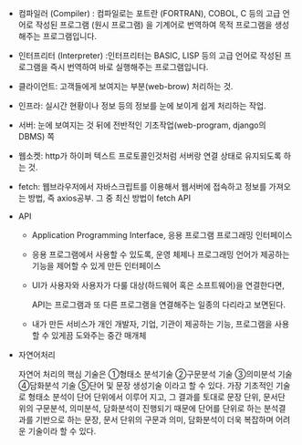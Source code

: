 - 컴파일러 (Compiler) : 컴파일로는 포트란 (FORTRAN), COBOL, C 등의 고급 언어로 작성된 프로그램 (원시 프로그램) 을 기계어로 번역하여 목적 프로그램을 생성해주는 프로그램입니다. 



- 인터프리터 (Interpreter) :인터프리터는 BASIC, LISP 등의 고급 언어로 작성된 프로그램을 즉시 번역하여 바로 실행해주는 프로그램입니다.

- 클라이언트: 고객들에게 보여지는 부분(web-brow) 처리하는 것. 

- 인프라: 실시간 현황이나 정보 등의 정보를 눈에 보이게 쉽게 처리하는 작업.

- 서버: 눈에 보여지는 것 뒤에 전반적인 기초작업(web-program, django의 DBMS) 쪽

- 웹소켓: http가 하이퍼 텍스트 프로토콜인것처럼 서버랑 연결 상태로 유지되도록 하는 것.

- fetch: 웹브라우저에서 자바스크립트를 이용해서 웹서버에 접속하고 정보를 가져오는 방법, 즉 axios공부. 그 중 최신 방법이 fetch API

- API

  - Application Programming Interface, 응용 프로그램 프로그래밍 인터페이스

  - 응용 프로그램에서 사용할 수 있도록, 운영 체제나 프로그래밍 언어가 제공하는 기능을 제어할 수 있게 만든 인터페이스

  - UI가 사용자와 사용자가 다룰 대상(하드웨어 혹은 소프트웨어)을 연결한다면,

    API는 프로그램과 또 다른 프로그램을 연결해주는 일종의 다리라고 보면된다.

  - 내가 만든 서비스가 개인 개발자, 기업, 기관이 제공하는 기능, 프로그램을 사용할 수 있게끔 도와주는 중간 매개체

- 자연어처리

  자연어 처리의 핵심 기술은 ①형태소 분석기술 ②구문분석 기술 ③의미분석 기술 ④담화분석 기술 ⑤단어 및 문장 생성기술 이라고 할 수 있다. 가장 기초적인 기술로 형태소 분석이 단어 단위에서 이루어 지고, 그 결과를 토대로 문장 단위, 문서단위의 구문분석, 의미분석, 담화분석이 진행되기 때문에 단어를 단위로 하는 분석결과를 기반으로 하는 문장, 문서 단위의 구문과 의미, 담화분석이 더욱 복잡하며 어려운 기술이라 할 수 있다.



